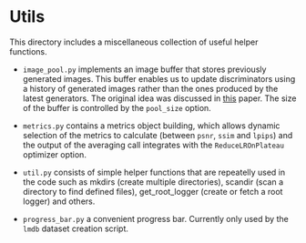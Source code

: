 # Utils

This directory includes a miscellaneous collection of useful helper functions.

- `image_pool.py` implements an image buffer that stores previously generated images. This buffer enables us to update discriminators using a history of generated images rather than the ones produced by the latest generators. The original idea was discussed in [this](http://openaccess.thecvf.com/content_cvpr_2017/papers/Shrivastava_Learning_From_Simulated_CVPR_2017_paper.pdf) paper. The size of the buffer is controlled by the `pool_size` option.

- `metrics.py` contains a metrics object building, which allows dynamic selection of the metrics to calculate (between `psnr`, `ssim` and `lpips`) and the output of the averaging call integrates with the `ReduceLROnPlateau` optimizer option.

- `util.py` consists of simple helper functions that are repeatelly used in the code such as mkdirs (create multiple directories), scandir (scan a directory to find defined files), get_root_logger (create or fetch a root logger) and others.

- `progress_bar.py` a convenient progress bar. Currently only used by the `lmdb` dataset creation script.